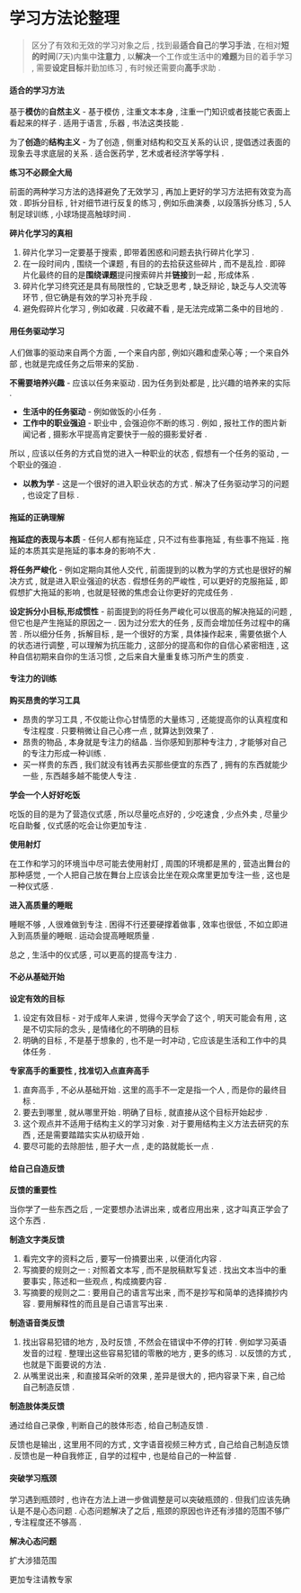 # 学习方法论整理

> 区分了有效和无效的学习对象之后 , 找到最**适合自己**的**学习手法** , 在相对**短的时间**\(7天\)内集中**注意力** , 以**解决**一个工作或生活中的**难题**为目的着手学习 , 需要**设定目标**并勤加练习 , 有时候还需要向**高手**求助 .

#### **适合的学习方法**

基于**模仿**的**自然主义** - 基于模仿 , 注重文本本身 , 注重一门知识或者技能它表面上看起来的样子 . 适用于语言 , 乐器 , 书法这类技能 .

为了**创造**的**结构主义** - 为了创造 , 侧重对结构和交互关系的认识 , 提倡透过表面的现象去寻求底层的关系 . 适合医药学 , 艺术或者经济学等学科 .

**练习不必顾全大局**

前面的两种学习方法的选择避免了无效学习 , 再加上更好的学习方法把有效变为高效 . 即拆分目标 , 针对细节进行反复的练习 , 例如乐曲演奏 , 以段落拆分练习 , 5人制足球训练 , 小球场提高触球时间 .

**碎片化学习的真相**

1. 碎片化学习一定要基于搜索 , 即带着困惑和问题去执行碎片化学习 . 
2. 在一段时间内 , 围绕一个课题 , 有目的的去拾获这些碎片 , 而不是乱捡 . 即碎片化最终的目的是**围绕课题**提问搜索碎片并**链接**到一起 , 形成体系 . 
3. 碎片化学习终究还是具有局限性的 , 它缺乏思考 , 缺乏辩论 , 缺乏与人交流等环节 , 但它确是有效的学习补充手段 . 
4. 避免假碎片化学习 , 例如收藏 . 只收藏不看 , 是无法完成第二条中的目地的 . 

#### 用任务驱动学习

人们做事的驱动来自两个方面 , 一个来自内部 , 例如兴趣和虚荣心等 ; 一个来自外部 , 也就是完成任务之后带来的奖励 .

**不需要培养兴趣** - 应该以任务来驱动 . 因为任务到处都是 , 比兴趣的培养来的实际 .

* **生活中的任务驱动** - 例如做饭的小任务 . 
* **工作中的职业强迫** - 职业中 , 会强迫你不断的练习 . 例如 , 报社工作的图片新闻记者 , 摄影水平提高肯定要快于一般的摄影爱好者 . 

所以 , 应该以任务的方式自觉的进入一种职业的状态 , 假想有一个任务的驱动 , 一个职业的强迫 .

* **以教为学** - 这是一个很好的进入职业状态的方式 . 解决了任务驱动学习的问题 , 也设定了目标 . 

#### 拖延的正确理解

**拖延症的表现与本质** - 任何人都有拖延症 , 只不过有些事拖延 , 有些事不拖延 . 拖延的本质其实是拖延的事本身的影响不大 .

**将任务严峻化** - 例如定期向其他人交代 , 前面提到的以教为学的方式也是很好的解决方式 , 就是进入职业强迫的状态 . 假想任务的严峻性 , 可以更好的克服拖延 , 即假想扩大拖延的影响 , 也就是轻微的焦虑会让你更好的完成任务 .

**设定拆分小目标,形成惯性** - 前面提到的将任务严峻化可以很高的解决拖延的问题 , 但它也是产生拖延的原因之一 . 因为过分宏大的任务 , 反而会增加任务过程中的痛苦 . 所以细分任务 , 拆解目标 , 是一个很好的方案 , 具体操作起来 , 需要依据个人的状态进行调整 , 可以理解为抗压能力 , 这部分的提高和你的自信心紧密相连 , 这种自信初期来自你的生活习惯 , 之后来自大量重复练习所产生的质变 .

#### 专注力的训练

**购买昂贵的学习工具**

* 昂贵的学习工具 , 不仅能让你心甘情愿的大量练习 , 还能提高你的认真程度和专注程度 . 只要稍微让自己心疼一点 , 就算达到效果了 . 
* 昂贵的物品 , 本身就是专注力的结晶 . 当你感知到那种专注力 , 才能够对自己的专注力形成一种训练 . 
* 买一样贵的东西 , 我们就没有钱再去买那些便宜的东西了 , 拥有的东西就能少一些 , 东西越多越不能使人专注 . 

**学会一个人好好吃饭**

吃饭的目的是为了营造仪式感 , 所以尽量吃点好的 , 少吃速食 , 少点外卖 , 尽量少吃自助餐 , 仪式感的吃会让你更加专注 .

**使用射灯**

在工作和学习的环境当中尽可能去使用射灯 , 周围的环境都是黑的 , 营造出舞台的那种感觉 , 一个人把自己放在舞台上应该会比坐在观众席里更加专注一些 , 这也是一种仪式感 .

**进入高质量的睡眠**

睡眠不够 , 人很难做到专注 . 困得不行还要硬撑着做事 , 效率也很低 , 不如立即进入到高质量的睡眠 . 运动会提高睡眠质量 .

总之 , 生活中的仪式感 , 可以更高的提高专注力 .

#### 不必从基础开始

**设定有效的目标**

1. 设定有效目标 - 对于成年人来讲 , 觉得今天学会了这个 , 明天可能会有用 , 这是不切实际的念头 , 是情绪化的不明确的目标
2. 明确的目标 , 不是基于想象的 , 也不是一时冲动 , 它应该是生活和工作中的具体任务 . 

**专家高手的重要性 , 找准切入点直奔高手**

1. 直奔高手 , 不必从基础开始 . 这里的高手不一定是指一个人 , 而是你的最终目标 . 
2. 要去到哪里 , 就从哪里开始 . 明确了目标 , 就直接从这个目标开始起步 . 
3. 这个观点并不适用于结构主义的学习对象 . 对于要用结构主义方法去研究的东西 , 还是需要踏踏实实从初级开始 . 
4. 要尽可能的去除胆怯 , 胆子大一点 , 走的路就能长一点 . 

#### 给自己自造反馈

**反馈的重要性**

当你学了一些东西之后 , 一定要想办法讲出来 , 或者应用出来 , 这才叫真正学会了这个东西 .

**制造文字类反馈**

1. 看完文字的资料之后 , 要写一份摘要出来 , 以便消化内容 . 
2. 写摘要的规则之一 : 对照着文本写 , 而不是脱稿默写复述 . 找出文本当中的重要事实 , 陈述和一些观点 , 构成摘要内容 . 
3. 写摘要的规则之二 : 要用自己的语言写出来 , 而不是抄写和简单的选择摘抄内容 . 要用解释性的而且是自己语言写出来 . 

**制造语音类反馈**

1. 找出容易犯错的地方 , 及时反馈 , 不然会在错误中不停的打转 . 例如学习英语发音的过程 . 整理出这些容易犯错的零散的地方 , 更多的练习 . 以反馈的方式 , 也就是下面要说的方法 . 
2. 从嘴里说出来 , 和直接耳朵听的效果 , 差异是很大的 , 把内容录下来 , 自己给自己制造反馈 . 

**制造肢体类反馈**

通过给自己录像 , 判断自己的肢体形态 , 给自己制造反馈 .

反馈也是输出 , 这里用不同的方式 , 文字语音视频三种方式 , 自己给自己制造反馈 . 反馈也是一种自我修正 , 自学的过程中 , 也是给自己的一种监督 .

#### 突破学习瓶颈

学习遇到瓶颈时 , 也许在方法上进一步做调整是可以突破瓶颈的 . 但我们应该先确认是不是心态问题 . 心态问题解决了之后 , 瓶颈的原因也许还有涉猎的范围不够广 , 专注程度还不够高 . 

**解决心态问题**

扩大涉猎范围

更加专注请教专家

